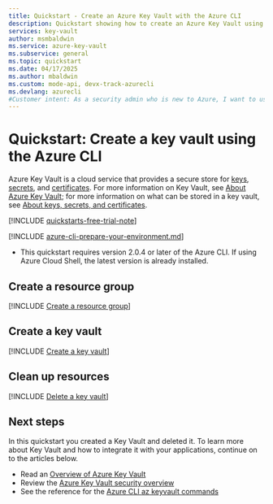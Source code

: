 ```yaml
---
title: Quickstart - Create an Azure Key Vault with the Azure CLI
description: Quickstart showing how to create an Azure Key Vault using the Azure CLI
services: key-vault
author: msmbaldwin
ms.service: azure-key-vault
ms.subservice: general
ms.topic: quickstart
ms.date: 04/17/2025
ms.author: mbaldwin
ms.custom: mode-api, devx-track-azurecli 
ms.devlang: azurecli
#Customer intent: As a security admin who is new to Azure, I want to use Key Vault to securely store keys and passwords in Azure
---
```

# Quickstart: Create a key vault using the Azure CLI

Azure Key Vault is a cloud service that provides a secure store for [keys](../keys/index.yml), [secrets](../secrets/index.yml), and [certificates](../certificates/index.yml). For more information on Key Vault, see [About Azure Key Vault](overview.md); for more information on what can be stored in a key vault, see [About keys, secrets, and certificates](about-keys-secrets-certificates.md).

[!INCLUDE [quickstarts-free-trial-note](~/reusable-content/ce-skilling/azure/includes/quickstarts-free-trial-note.md)]

[!INCLUDE [azure-cli-prepare-your-environment.md](~/reusable-content/azure-cli/azure-cli-prepare-your-environment.md)]

 - This quickstart requires version 2.0.4 or later of the Azure CLI. If using Azure Cloud Shell, the latest version is already installed.

## Create a resource group

[!INCLUDE [Create a resource group](~/reusable-content/ce-skilling/azure/includes/key-vault/create-resource-group-cli.md)]

## Create a key vault

[!INCLUDE [Create a key vault](~/reusable-content/ce-skilling/azure/includes/key-vault/create-key-vault-cli.md)]

## Clean up resources

[!INCLUDE [Delete a key vault](~/reusable-content/ce-skilling/azure/includes/key-vault/delete-key-vault-cli.md)]

## Next steps

In this quickstart you created a Key Vault and deleted it. To learn more about Key Vault and how to integrate it with your applications, continue on to the articles below.

- Read an [Overview of Azure Key Vault](overview.md)
- Review the [Azure Key Vault security overview](security-features.md)
- See the reference for the [Azure CLI az keyvault commands](/cli/azure/keyvault)

